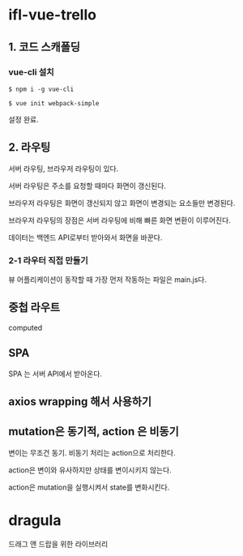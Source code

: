 # ifl-vue-trello

## 1. 코드 스캐폴딩

### vue-cli 설치

```
$ npm i -g vue-cli
```

```
$ vue init webpack-simple
```

설정 완료.

## 2. 라우팅

서버 라우팅, 브라우저 라우팅이 있다.

서버 라우팅은 주소를 요청할 때마다 화면이 갱신된다.

브라우저 라우팅은 화면이 갱신되지 않고 화면이 변경되는 요소들만 변경된다.

브라우저 라우팅의 장점은 서버 라우팅에 비해 빠른 화면 변환이 이루어진다.

데이터는 백엔드 API로부터 받아와서 화면을 바꾼다.

### 2-1 라우터 직접 만들기

뷰 어플리케이션이 동작할 때 가장 먼저 작동하는 파일은 main.js다. 

## 중첩 라우트

computed

## SPA

SPA 는 서버 API에서 받아온다.

## axios wrapping 해서 사용하기

## mutation은 동기적, action 은 비동기

변이는 무조건 동기. 비동기 처리는 action으로 처리한다.

action은 변이와 유사하지만 상태를 변이시키지 않는다.

action은 mutation을 실행시켜서 state를 변화시킨다.

# dragula

드래그 앤 드랍을 위한 라이브러리